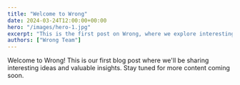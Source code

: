 ```yaml
---
title: "Welcome to Wrong"
date: 2024-03-24T12:00:00+00:00
hero: "/images/hero-1.jpg"
excerpt: "This is the first post on Wrong, where we explore interesting ideas and share valuable insights."
authors: ["Wrong Team"]
---
```


Welcome to Wrong! This is our first blog post where we'll be sharing interesting ideas and valuable insights. Stay tuned for more content coming soon. 